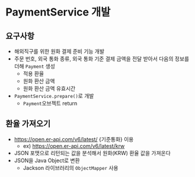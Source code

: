 # PaymentService 개발

## 요구사항
- 해외직구를 위한 원화 결제 준비 기능 개발
- 주문 번호, 외국 통화 종류, 외국 통화 기준 결제 금액을 전달 받아서 다음의 정보를 더해 `Payment` 생성
    - 적용 환율
    - 원화 환산 금액
    - 원화 환산 금액 유효시간
- `PaymentService.prepare()`로 개발
    - `Payment`오브젝트 return

## 환율 가져오기
- https://open.er-api.com/v6/latest/ {기준통화} 이용
    - ex) https://open.er-api.com/v6/latest/krw
- JSON 포맷으로 리턴되는 값을 분석해서 원화(KRW) 환율 값을 가져온다
- JSON을 Java Object로 변환
    - Jackson 라이브러리의 `ObjectMapper` 사용

